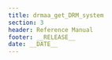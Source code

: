 ```yaml
---
title: drmaa_get_DRM_system
section: 3
header: Reference Manual
footer: __RELEASE__
date: __DATE__
---
```


